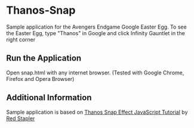 # Thanos-Snap
Sample application for the Avengers Endgame Google Easter Egg. To see the Easter Egg, type "Thanos" in Google and click Infinity Gauntlet in the right corner




## Run the Application
Open snap.html with any internet browser. (Tested with Google Chrome, Firefox and Opera Browser)





## Additional Information
Sample application is based on [Thanos Snap Effect JavaScript Tutorial](https://www.youtube.com/watch?v=fM791m4A_Pk&t=12s) by [Red Stapler](https://www.youtube.com/channel/UCRthRrv06q1iOl86-tTKJhg)
